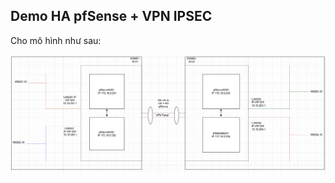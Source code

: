 ## Demo HA pfSense + VPN IPSEC

Cho mô hình như sau:

   <img src="pFsenseimages/Screenshot_256.png"> 

